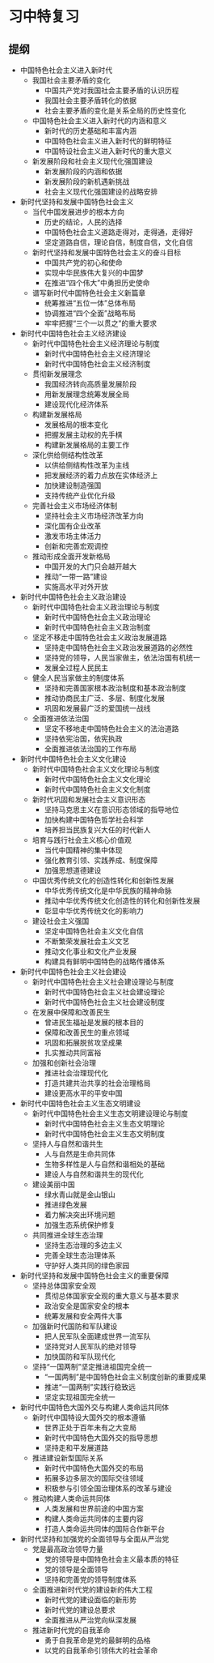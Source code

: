 
# 习中特复习

## 提纲


- 中国特色社会主义进入新时代
  - 我国社会主要矛盾的变化
    - 中国共产党对我国社会主要矛盾的认识历程
    - 我国社会主要矛盾转化的依据
    - 社会主要矛盾的变化是关系全局的历史性变化
  - 中国特色社会主义进入新时代的内涵和意义
    - 新时代的历史基础和丰富内涵
    - 中国特色社会主义进入新时代的鲜明特征
    - 中国特设社会主义进入新时代的重大意义
  - 新发展阶段和社会主义现代化强国建设
    - 新发展阶段的内涵和依据
    - 新发展阶段的新机遇新挑战
    - 社会主义现代化强国建设的战略安排
- 新时代坚持和发展中国特色社会主义
  - 当代中国发展进步的根本方向
    - 历史的结论，人民的选择
    - 中国特色社会主义道路走得对，走得通，走得好
    - 坚定道路自信，理论自信，制度自信，文化自信
  - 新时代坚持和发展中国特色社会主义的奋斗目标
    - 中国共产党的初心和使命
    - 实现中华民族伟大复兴的中国梦
    - 在推进“四个伟大”中勇担历史使命
  - 谱写新时代中国特色社会主义新篇章
    - 统筹推进“五位一体”总体布局
    - 协调推进“四个全面”战略布局
    - 牢牢把握“三个一以贯之”的重大要求
- 新时代中国特色社会主义经济建设
  - 新时代中国特色社会主义经济理论与制度
    - 新时代中国特色社会主义经济理论
    - 新时代中国特色社会主义经济制度
  - 贯彻新发展理念
    - 我国经济转向高质量发展阶段
    - 用新发展理念统筹发展全局
    - 建设现代化经济体系
  - 构建新发展格局
    - 发展格局的根本变化
    - 把握发展主动权的先手棋
    - 构建新发展格局的主要工作
  - 深化供给侧结构性改革
    - 以供给侧结构性改革为主线
    - 把发展经济的着力点放在实体经济上
    - 加快建设制造强国
    - 支持传统产业优化升级
  - 完善社会主义市场经济体制
    - 坚持社会主义市场经济改革方向
    - 深化国有企业改革
    - 激发市场主体活力
    - 创新和完善宏观调控
  - 推动形成全面开发新格局
    - 中国开发的大门只会越开越大
    - 推动“一带一路”建设
    - 实施高水平对外开放                      
- 新时代中国特色社会主义政治建设
  - 新时代中国特色社会主义政治理论与制度
    - 新时代中国特色社会主义政治理论
    - 新时代中国特色社会主义政治制度
  - 坚定不移走中国特色社会主义政治发展道路
    - 坚持走中国特色社会主义政治发展道路的必然性
    - 坚持党的领导，人民当家做主，依法治国有机统一
    - 发展全过程人民民主
  - 健全人民当家做主的制度体系
    - 坚持和完善国家根本政治制度和基本政治制度
    - 推动协商民主广泛、多层、制度化发展
    - 巩固和发展最广泛的爱国统一战线
  - 全面推进依法治国
    - 坚定不移地走中国特色社会主义的法治道路
    - 坚持依宪治国，依宪执政
    - 全面推进依法治国的工作布局
- 新时代中国特色社会主义文化建设
  - 新时代中国特色社会主义文化理论与制度
    - 新时代中国特色社会主义文化理论
    - 新时代中国特色社会主义文化制度
  - 新时代巩固和发展社会主义意识形态
    - 坚持马克思主义在意识形态领域的指导地位
    - 加快构建中国特色哲学社会科学
    - 培养担当民族复兴大任的时代新人
  - 培育与践行社会主义核心价值观
    - 当代中国精神的集中体现
    - 强化教育引领、实践养成、制度保障
    - 加强思想道德建设
  - 中国优秀传统文化的创造性转化和创新性发展
    - 中华优秀传统文化是中华民族的精神命脉
    - 推动中华优秀传统文化创造性的转化和创新性发展
    - 彰显中华优秀传统文化的影响力
  - 建设社会主义强国
    - 坚定中国特色社会主义文化自信
    - 不断繁荣发展社会主义文艺
    - 推动文化事业和文化产业发展
    - 构建具有鲜明中国特色的战略传播体系
- 新时代中国特色社会主义社会建设
  - 新时代中国特色社会主义社会建设理论与制度
    - 新时代中国特色社会主义社会建设理论
    - 新时代中国特色社会主义社会建设制度
  - 在发展中保障和改善民生
    - 曾进民生福祉是发展的根本目的
    - 保障和改善民生的重点领域
    - 巩固和拓展脱贫攻坚成果
    - 扎实推动共同富裕
  - 加强和创新社会治理
    - 推进社会治理现代化 
    - 打造共建共治共享的社会治理格局
    - 建设更高水平的平安中国
- 新时代中国特色社会主义生态文明建设
  - 新时代中国特色社会主义生态文明建设理论与制度
    - 新时代中国特色社会主义生态文明理论
    - 新时代中国特色社会主义生态文明制度
  - 坚持人与自然和谐共生
    - 人与自然是生命共同体
    - 生物多样性是人与自然和谐相处的基础
    - 建设人与自然和谐共生的现代化
  - 建设美丽中国
    - 绿水青山就是金山银山
    - 推进绿色发展
    - 着力解决突出环境问题
    - 加强生态系统保护修复
  - 共同推进全球生态治理
    - 坚持生态治理的多边主义
    - 完善全球生态治理体系
    - 守护好人类共同的绿色家园
- 新时代坚持和发展中国特色社会主义的重要保障
  - 坚持总体国家安全观
    - 贯彻总体国家安全观的重大意义与基本要求
    - 政治安全是国家安全的根本
    - 统筹发展和安全两件大事
  - 加强新时代国防和军队建设
    - 把人民军队全面建成世界一流军队
    - 坚持党对人民军队的绝对领导
    - 加快国防和军队现代化
  - 坚持“一国两制”坚定推进祖国完全统一
    - “一国两制”是中国特色社会主义制度创新的重要成果
    - 推进“一国两制”实践行稳致远
    - 坚定实现祖国完全统一
- 新时代中国特色大国外交与构建人类命运共同体
  - 新时代中国特设大国外交的根本遵循
    - 世界正处于百年未有之大变局
    - 新时代中国特色大国外交的指导思想
    - 坚持走和平发展道路
  - 推进建设新型国际关系
    - 新时代中国特色大国外交的布局
    - 拓展多边多层次的国际交往领域
    - 积极参与引领全国治理体系的改革与建设
  - 推动构建人类命运共同体
    - 人类发展和世界前途的中国方案
    - 构建人类命运共同体的主要内容
    - 打造人类命运共同体的国际合作新平台
- 新时代坚持和加强党的全面领导与全面从严治党
  - 党是最高政治领导力量
    - 党的领导是中国特色社会主义最本质的特征
    - 党的领导是全面领导
    - 坚持和完善党的领导制度体系
  - 全面推进新时代党的建设新的伟大工程
    - 新时代党的建设面临的新形势
    - 新时代党的建设总要求
    - 全面推进从严治党向纵深发展
  - 推进新时代党的自我革命
    - 勇于自我革命是党的最鲜明的品格
    - 以党的自我革命引领伟大的社会革命